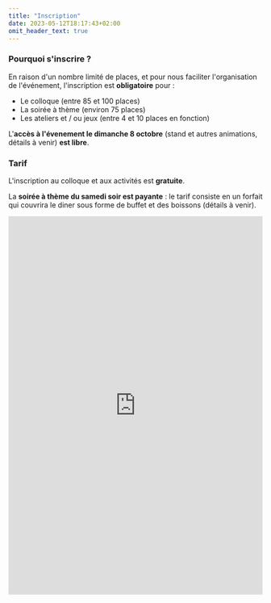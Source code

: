 ```yaml
---
title: "Inscription"
date: 2023-05-12T18:17:43+02:00
omit_header_text: true
---
```

### Pourquoi s'inscrire ? 
En raison d'un nombre limité de places, et pour nous faciliter l'organisation de l'événement, l'inscription est **obligatoire** pour :
- Le colloque (entre 85 et 100 places)
- La soirée à thème (environ 75 places)
- Les ateliers et / ou jeux (entre 4 et 10 places en fonction)
   
L'**accès à l'évenement le dimanche 8 octobre** (stand et autres animations, détails à venir) **est libre**.

### Tarif
L'inscription au colloque et aux activités est **gratuite**. 

La **soirée à thème du samedi soir est payante** : le tarif consiste en un forfait qui couvrira le diner sous forme de buffet et des boissons (détails à venir). 


<iframe src="https://www.helloasso.com/associations/association-tolkiendil/evenements/journees-de-recherche-et-de-rencontre-sur-tolkien/widget" style="width: 100%; height: 750px; border: none;"></iframe>


